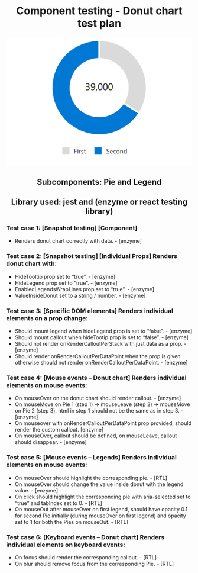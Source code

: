 <div align="center">

# Component testing - Donut chart test plan

![Alt text](BasicDonutChart.png)

## Subcomponents: Pie and Legend

## Library used: jest and (enzyme or react testing library)

</div>

### Test case 1: [Snapshot testing] [Component]

- Renders donut chart correctly with data. - [enzyme]

### Test case 2: [Snapshot testing] [Individual Props] Renders donut chart with:

- HideTooltip prop set to “true”. - [enzyme]
- HideLegend prop set to “true”. - [enzyme]
- EnabledLegendsWrapLines prop set to “true”. - [enzyme]
- ValueInsideDonut set to a string / number. - [enzyme]

### Test case 3: [Specific DOM elements] Renders individual elements on a prop change:

- Should mount legend when hideLegend prop is set to “false”. - [enzyme]
- Should mount callout when hideTootip prop is set to “false”. - [enzyme]
- Should not render onRenderCalloutPerStack with just data as a prop. - [enzyme]
- Should render onRenderCalloutPerDataPoint when the prop is given otherwise should not render onRenderCalloutPerDataPoint. - [enzyme]

### Test case 4: [Mouse events – Donut chart] Renders individual elements on mouse events:

- On mouseOver on the donut chart should render callout. - [enzyme]
- On mouseMove on Pie 1 (step 1) -> mouseLeave (step 2) -> mouseMove on Pie 2 (step 3), html in step 1 should not be the same as in step 3. - [enzyme]
- On mouseover with onRenderCalloutPerDataPoint prop provided, should render the custom callout. [enzyme]
- On mouseOver, callout should be defined, on mouseLeave, callout should disappear. - [enzyme]

### Test case 5: [Mouse events – Legends] Renders individual elements on mouse events:

- On mouseOver should highlight the corresponding pie. - [RTL]
- On mouseOver should change the value inside donut with the legend value. - [enzyme]
- On click should highlight the corresponding pie with aria-selected set to “true” and tabIndex set to 0. - [RTL]
- On mouseOut after mouseOver on first legend, should have opacity 0.1 for second Pie initially (during mouseOver on first legend) and opacity set to 1 for both the Pies on mouseOut. - [RTL]

### Test case 6: [Keyboard events – Donut chart] Renders individual elements on keyboard events:

- On focus should render the corresponding callout. - [RTL]
- On blur should remove focus from the corresponding Pie. - [RTL]
